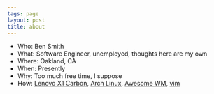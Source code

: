 ```yaml
---
tags: page
layout: post
title: about
---
```

- Who: Ben Smith
- What: Software Engineer, unemployed, thoughts here are my own
- Where: Oakland, CA
- When: Presently
- Why: Too much free time, I suppose
- How: [Lenovo X1 Carbon][x1 carbon], [Arch Linux][arch], [Awesome WM][awesome], [vim][vim]

[x1 carbon]: http://shop.lenovo.com/us/en/laptops/thinkpad/x-series/x1-carbon-4/
[arch]: https://www.archlinux.org/
[awesome]: https://awesomewm.org/
[vim]: http://www.vim.org/
